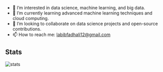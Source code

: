 - 👀 I’m interested in data science, machine learning, and big data.
- 🌱 I’m currently learning advanced machine learning techniques and cloud computing.
- 💞️ I’m looking to collaborate on data science projects and open-source contributions.
- 📫 How to reach me: labibfadhali12@gmail.com

## Stats
![stats](https://github-readme-stats.vercel.app/api/top-langs/?username=labibaf&theme=dark&layout=compact)

